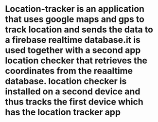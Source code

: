 # Location-tracker is an application that uses google maps and gps to track location and sends the data to a firebase realtime database.it is used together with a second app location checker that retrieves the coordinates from the reaaltime database. location checker is installed on a second device and thus tracks the first device which has the location tracker app
